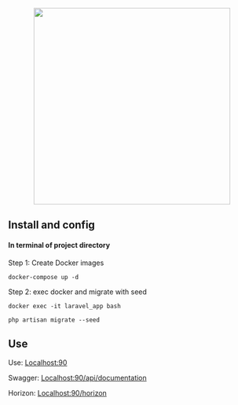 <p align="center">
    <a href="https://laravel.com" target="_blank">
        <img src="https://raw.githubusercontent.com/laravel/art/master/logo-lockup/5%20SVG/2%20CMYK/1%20Full%20Color/laravel-logolockup-cmyk-red.svg" width="400">
    </a>
</p>

## Install and config
#### In terminal of project directory
<p>
Step 1: Create Docker images
</p>

```
docker-compose up -d
```
<p>
Step 2: exec docker and migrate with seed
</p>

```
docker exec -it laravel_app bash
```
```
php artisan migrate --seed
```

## Use

<p>
Use: <a href="http://localhost:90" target="_blank">Localhost:90</a>
</p>
<p>
Swagger: <a href="http://localhost:90/api/documentation" target="_blank">Localhost:90/api/documentation</a>
</p>
<p>
Horizon: <a href="http://localhost:90/horizon" target="_blank">Localhost:90/horizon</a>
</p>



